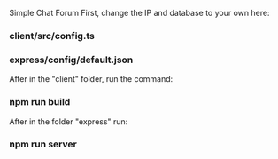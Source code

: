 Simple Chat Forum
First, change the IP and database to your own here:
### client/src/config.ts
### express/config/default.json
After in the "client" folder, run the command:
### npm run build
After in the folder "express" run:
### npm run server